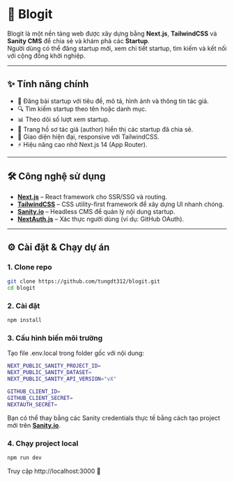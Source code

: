 # 🚀 Blogit

Blogit là một nền tảng web được xây dựng bằng **Next.js**, **TailwindCSS** và **Sanity CMS** để chia sẻ và khám phá các **Startup**.  
Người dùng có thể đăng startup mới, xem chi tiết startup, tìm kiếm và kết nối với cộng đồng khởi nghiệp.

---

## ✨ Tính năng chính
- 📝 Đăng bài startup với tiêu đề, mô tả, hình ảnh và thông tin tác giả.
- 🔍 Tìm kiếm startup theo tên hoặc danh mục.
- 📊 Theo dõi số lượt xem startup.
- 👤 Trang hồ sơ tác giả (author) hiển thị các startup đã chia sẻ.
- 🎨 Giao diện hiện đại, responsive với TailwindCSS.
- ⚡ Hiệu năng cao nhờ Next.js 14 (App Router).

---

## 🛠️ Công nghệ sử dụng
- **[Next.js](https://nextjs.org/)** – React framework cho SSR/SSG và routing.
- **[TailwindCSS](https://tailwindcss.com/)** – CSS utility-first framework để xây dựng UI nhanh chóng.
- **[Sanity.io](https://www.sanity.io/)** – Headless CMS để quản lý nội dung startup.
- **[NextAuth.js](https://next-auth.js.org/)** – Xác thực người dùng (ví dụ: GitHub OAuth).

---

## ⚙️ Cài đặt & Chạy dự án

### 1. Clone repo
```bash
git clone https://github.com/tungdt312/blogit.git
cd blogit
```

### 2. Cài đặt
```bash
npm install
```

### 3. Cấu hình biến môi trường
Tạo file .env.local trong folder gốc với nội dung:
```bash
NEXT_PUBLIC_SANITY_PROJECT_ID=
NEXT_PUBLIC_SANITY_DATASET=
NEXT_PUBLIC_SANITY_API_VERSION="vX"

GITHUB_CLIENT_ID=
GITHUB_CLIENT_SECRET=
NEXTAUTH_SECRET=
```
Bạn có thể thay bằng các Sanity credentials thực tế bằng cách tạo project mới trên **[Sanity.io](https://www.sanity.io/)**.

### 4. Chạy project local
```bash
npm run dev
```

Truy cập http://localhost:3000 🚀